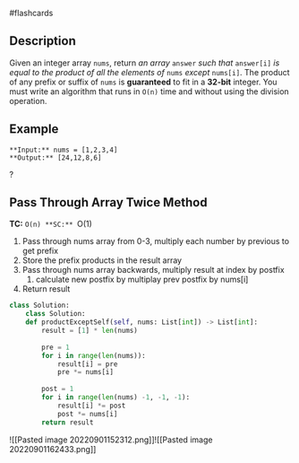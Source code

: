 #flashcards 
## Description
Given an integer array `nums`, return _an array_ `answer` _such that_ `answer[i]` _is equal to the product of all the elements of_ `nums` _except_ `nums[i]`.
The product of any prefix or suffix of `nums` is **guaranteed** to fit in a **32-bit** integer.
You must write an algorithm that runs in `O(n)` time and without using the division operation.
## Example
```
**Input:** nums = [1,2,3,4]
**Output:** [24,12,8,6]
```
?
## Pass Through Array Twice Method
**TC:** ``O(n)
**SC:** ``O(1) 
1. Pass through nums array from 0-3, multiply each number by previous to get prefix
2. Store the prefix products in the result array
3. Pass through nums array backwards, multiply result at index by postfix
	1. calculate new postfix by multiplay prev postfix by nums[i]
4. Return result
```python
class Solution:
    class Solution:
    def productExceptSelf(self, nums: List[int]) -> List[int]:
        result = [1] * len(nums)
        
        pre = 1
        for i in range(len(nums)):
            result[i] = pre
            pre *= nums[i]
                    
        post = 1
        for i in range(len(nums) -1, -1, -1):
            result[i] *= post
            post *= nums[i]
        return result            
```
<!--SR:!2022-09-04,3,250-->

![[Pasted image 20220901152312.png]]![[Pasted image 20220901162433.png]]
